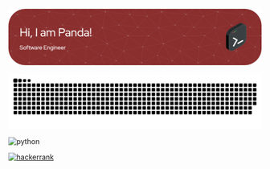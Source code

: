 <!--
**silverscorpio/silverscorpio** is a ✨ _special_ ✨ repository because its `README.md` (this file) appears on your GitHub profile.

Here are some ideas to get you started:

- 🔭 I’m currently working on ...
- 🌱 I’m currently learning ...
- 👯 I’m looking to collaborate on ...
- 🤔 I’m looking for help with ...
- 💬 Ask me about ...
- 📫 How to reach me: ...
- 😄 Pronouns: ...
- ⚡ Fun fact: ...


![Anurag's GitHub stats](https://github-readme-stats.vercel.app/api?username=silverscorpio&show_icons=true&theme=transparent)
-->

![Header](./imgs/header.png)

![snake svg](https://github.com/silverscorpio/silverscorpio/blob/output/github-contribution-grid-snake.svg)

![python](https://img.shields.io/badge/Python-14354C?style=for-the-badge&logo=python&logoColor=white)

[![hackerrank](https://img.shields.io/badge/-Hackerrank-2EC866?style=for-the-badge&logo=HackerRank&logoColor=white)](https://www.hackerrank.com/coder_panda)
